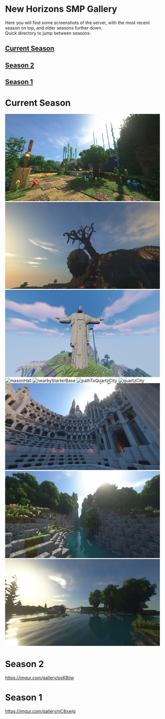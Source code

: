 # New Horizons SMP Gallery

Here you will find some screenshots of the server, with the most recent season on top, and older seasons further down.<br/>
Quick directory to jump between seasons:

## [Current Season](#current-season)
## [Season 2](#season-2)
## [Season 1](#season-1)

# Current Season

![caltexxStarterBase](https://github.com/NewHorizonsMC/.github/blob/main/lib/screenshots/caltexxStarterBase.png)
![goblinInn](https://github.com/NewHorizonsMC/.github/blob/main/lib/screenshots/goblinInn.png)
![jesus](https://github.com/NewHorizonsMC/.github/blob/main/lib/screenshots/jesus.png)
![masonHall](https://github.com/NewHorizonsMC/.github/blob/main/lib/screenshots/masonHall.png)
![nearbyStarterBase](https://github.com/NewHorizonsMC/.github/blob/main/lib/screenshots/nearbyStarterBase.png)
![pathToQuartzCity](https://github.com/NewHorizonsMC/.github/blob/main/lib/screenshots/pathToQuartzCity.png)
![quartzCity](https://github.com/NewHorizonsMC/.github/blob/main/lib/screenshots/quartzCity.png)
![quartzCityArena](https://github.com/NewHorizonsMC/.github/blob/main/lib/screenshots/quartzCityArena.png)
![someLake](https://github.com/NewHorizonsMC/.github/blob/main/lib/screenshots/someLake.png)
![spawnLake](https://github.com/NewHorizonsMC/.github/blob/main/lib/screenshots/spawnLake.png)

# Season 2

https://imgur.com/gallery/psKBiiw

# Season 1

https://imgur.com/gallery/nC8xwig
